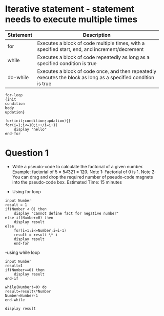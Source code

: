 # Iterative statement - statement needs to execute multiple times

| Statement | Description                                                                                                    |
| --------- | -------------------------------------------------------------------------------------------------------------- |
| for       | Executes a block of code multiple times, with a specified start, end, and increment/decrement                  |
| while     | Executes a block of code repeatedly as long as a specified condition is true                                   |
| do-while  | Executes a block of code once, and then repeatedly executes the block as long as a specified condition is true |

```
for-loop
{init
condition
body
updation}

for(init;condition;updation){}
for(i=1;i<=10;i++/i=i+1)
	display "hello"
end-for

```

# Question 1

- Write a pseudo-code to calculate the factorial of a given number.
  Example: factorial of 5 = 5*4*3*2*1 = 120.
  Note 1: Factorial of 0 is 1.
  Note 2: You can drag and drop the required number of pseudo-code magnets into the pseudo-code box.
  Estimated Time: 15 minutes

- Using for loop
```
input Number
result = 1
if(Number < 0) then
    display "cannot define fact for negative number"
else if(Number=0) then
    display result
else
    for(i=1;i<=Number;i=i-1)
    result = result \* i
    display result
    end-for
```

-using while loop
```
input Number
result=1
if(Number==0) then
    display result
end-if

while(Number!=0) do
result=result\*Number
Number=Number-1
end-while

display result

```



